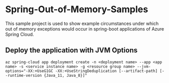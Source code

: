 # Spring-Out-of-Memory-Samples
This sample project is used to show example circumstances under which out of memory exceptions would occur in spring-boot applications of Azure Spring Cloud.

## Deploy the application with JVM Options

`az spring-cloud app deployment create -n <deployment name> --app <app name> -s <service instance name> -g <resource group name> --jvm-options="-XX:+UseG1GC -XX:+UseStringDeduplication [--artifact-path] [--runtime-version {Java_11, Java_8}]"`
